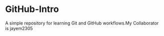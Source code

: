 # GitHub-Intro

A simple repository for learning Git and GitHub workflows.My Collaborator is jayem2305
